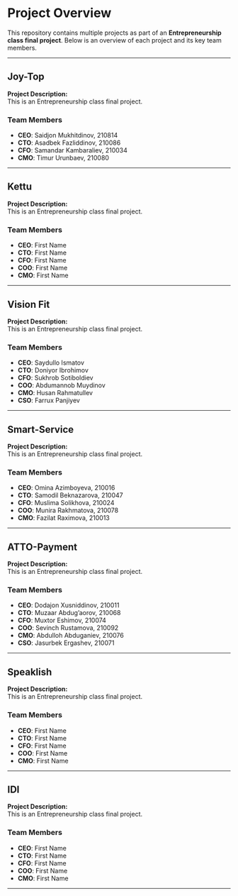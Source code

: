 # Project Overview

This repository contains multiple projects as part of an **Entrepreneurship class final project**. Below is an overview of each project and its key team members.

---

## **Joy-Top**

**Project Description:**  
This is an Entrepreneurship class final project.

### Team Members
- **CEO**: Saidjon Mukhitdinov, 210814
- **CTO**: Asadbek Fazliddinov, 210086
- **CFO**: Samandar Kambaraliev, 210034 
- **CMO**: Timur Urunbaev, 210080

---

## **Kettu**

**Project Description:**  
This is an Entrepreneurship class final project.

### Team Members
- **CEO**: First Name
- **CTO**: First Name
- **CFO**: First Name
- **COO**: First Name
- **CMO**: First Name

---

## **Vision Fit**

**Project Description:**  
This is an Entrepreneurship class final project.

### Team Members
- **CEO**: Saydullo Ismatov
- **CTO**: Doniyor Ibrohimov
- **CFO**: Sukhrob Sotiboldiev
- **COO**:  Abdumannob Muydinov
- **CMO**: Husan Rahmatullev
- **CSO**: Farrux Panjiyev

---

## **Smart-Service**

**Project Description:**  
This is an Entrepreneurship class final project.

### Team Members
- **CEO**: Omina Azimboyeva, 210016
- **CTO**: Samodil Beknazarova, 210047
- **CFO**: Muslima Solikhova, 210024
- **COO**: Munira Rakhmatova, 210078
- **CMO**: Fazilat Raximova, 210013

---

## **ATTO-Payment**

**Project Description:**  
This is an Entrepreneurship class final project.

### Team Members
- **CEO**: Dodajon Xusniddinov, 210011
- **CTO**: Muzaar Abdug’aorov, 210068
- **CFO**: Muxtor Eshimov, 210074
- **COO**: Sevinch Rustamova, 210092
- **CMO**: Abdulloh Abduganiev, 210076
- **CSO**: Jasurbek Ergashev, 210071

---
## **Speaklish**

**Project Description:**  
This is an Entrepreneurship class final project.

### Team Members
- **CEO**: First Name
- **CTO**: First Name
- **CFO**: First Name
- **COO**: First Name
- **CMO**: First Name

---
## **IDI**

**Project Description:**  
This is an Entrepreneurship class final project.

### Team Members
- **CEO**: First Name
- **CTO**: First Name
- **CFO**: First Name
- **COO**: First Name
- **CMO**: First Name

---
